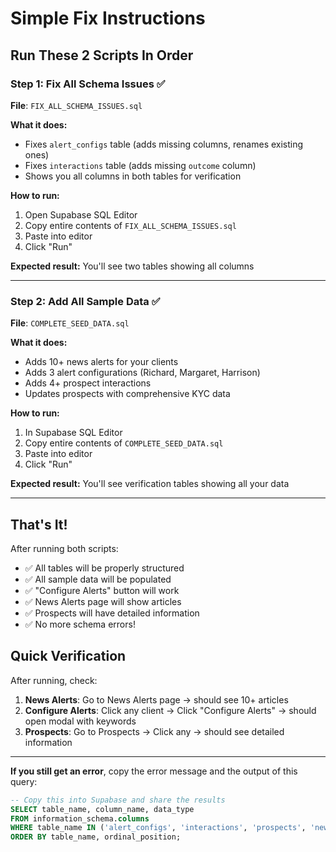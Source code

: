 # Simple Fix Instructions

## Run These 2 Scripts In Order

### Step 1: Fix All Schema Issues ✅
**File**: `FIX_ALL_SCHEMA_ISSUES.sql`

**What it does:**
- Fixes `alert_configs` table (adds missing columns, renames existing ones)
- Fixes `interactions` table (adds missing `outcome` column)
- Shows you all columns in both tables for verification

**How to run:**
1. Open Supabase SQL Editor
2. Copy entire contents of `FIX_ALL_SCHEMA_ISSUES.sql`
3. Paste into editor
4. Click "Run"

**Expected result:** You'll see two tables showing all columns

---

### Step 2: Add All Sample Data ✅
**File**: `COMPLETE_SEED_DATA.sql`

**What it does:**
- Adds 10+ news alerts for your clients
- Adds 3 alert configurations (Richard, Margaret, Harrison)
- Adds 4+ prospect interactions
- Updates prospects with comprehensive KYC data

**How to run:**
1. In Supabase SQL Editor
2. Copy entire contents of `COMPLETE_SEED_DATA.sql`
3. Paste into editor
4. Click "Run"

**Expected result:** You'll see verification tables showing all your data

---

## That's It!

After running both scripts:
- ✅ All tables will be properly structured
- ✅ All sample data will be populated
- ✅ "Configure Alerts" button will work
- ✅ News Alerts page will show articles
- ✅ Prospects will have detailed information
- ✅ No more schema errors!

## Quick Verification

After running, check:

1. **News Alerts**: Go to News Alerts page → should see 10+ articles
2. **Configure Alerts**: Click any client → Click "Configure Alerts" → should open modal with keywords
3. **Prospects**: Go to Prospects → Click any → should see detailed information

---

**If you still get an error**, copy the error message and the output of this query:

```sql
-- Copy this into Supabase and share the results
SELECT table_name, column_name, data_type
FROM information_schema.columns
WHERE table_name IN ('alert_configs', 'interactions', 'prospects', 'news_alerts')
ORDER BY table_name, ordinal_position;
```
